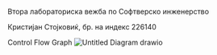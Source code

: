 Втора лабораториска вежба по Софтверско инженерство

Кристијан Стојковиќ, бр. на индекс 226140

Control Flow Graph
![Untitled Diagram drawio](https://github.com/ks3331/SI_2024_lab2_226140/assets/78613309/e631eb58-7486-4084-8d57-7b9852726910)


